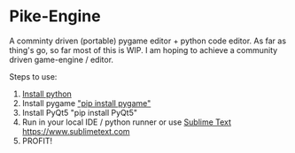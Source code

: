 # Pike-Engine
 A comminty driven (portable) pygame editor + python code editor.
 As far as thing's go, so far most of this is WIP. I am hoping to achieve a community driven game-engine / editor.


Steps to use:
 1. [Install python ](https://www.python.org/downloads/)
 2. Install pygame ["pip install pygame"](https://www.pygame.org/wiki/GettingStarted)
 3. Install PyQt5 "pip install PyQt5"
 4. Run in your local IDE / python runner or use [Sublime Text ](https://www.sublimetext.com)https://www.sublimetext.com
 5. PROFIT!
